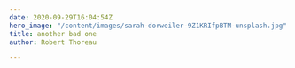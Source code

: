 ```yaml
---
date: 2020-09-29T16:04:54Z
hero_image: "/content/images/sarah-dorweiler-9Z1KRIfpBTM-unsplash.jpg"
title: another bad one
author: Robert Thoreau

---
```

